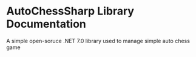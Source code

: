 # AutoChessSharp Library Documentation

A simple open-soruce .NET 7.0 library used to manage simple auto chess game
